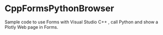 # CppFormsPythonBrowser
Sample code to use Forms with Visual Studio C++ , call Python and show a Plotly Web page in Forms.
